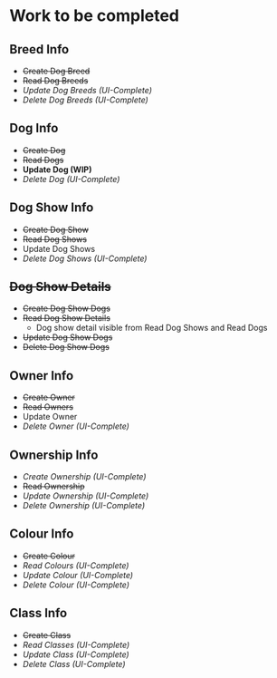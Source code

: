 # Work to be completed

## Breed Info

- ~~Create Dog Breed~~
- ~~Read Dog Breeds~~
- _Update Dog Breeds (UI-Complete)_
- _Delete Dog Breeds (UI-Complete)_

## Dog Info

- ~~Create Dog~~
- ~~Read Dogs~~
- **Update Dog (WIP)**
- _Delete Dog (UI-Complete)_

## Dog Show Info

- ~~Create Dog Show~~
- ~~Read Dog Shows~~
- Update Dog Shows
- _Delete Dog Shows (UI-Complete)_

## ~~Dog Show Details~~

- ~~Create Dog Show Dogs~~
- ~~Read Dog Show Details~~
  - Dog show detail visible from Read Dog Shows and Read Dogs
- ~~Update Dog Show Dogs~~
- ~~Delete Dog Show Dogs~~

## Owner Info

- ~~Create Owner~~
- ~~Read Owners~~
- Update Owner
- _Delete Owner (UI-Complete)_

## Ownership Info

- _Create Ownership (UI-Complete)_
- ~~Read Ownership~~
- _Update Ownership (UI-Complete)_
- _Delete Ownership (UI-Complete)_

## Colour Info

- ~~Create Colour~~
- _Read Colours (UI-Complete)_
- _Update Colour (UI-Complete)_
- _Delete Colour (UI-Complete)_

## Class Info

- ~~Create Class~~
- _Read Classes (UI-Complete)_
- _Update Class (UI-Complete)_
- _Delete Class (UI-Complete)_
